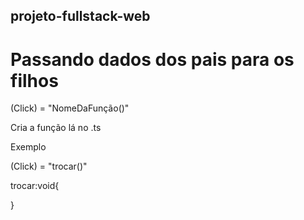 ## projeto-fullstack-web

# Passando dados dos pais para os filhos

(Click) = "NomeDaFunção()"

Cria a função lá no .ts

Exemplo 

(Click) = "trocar()"

trocar:void{

}

